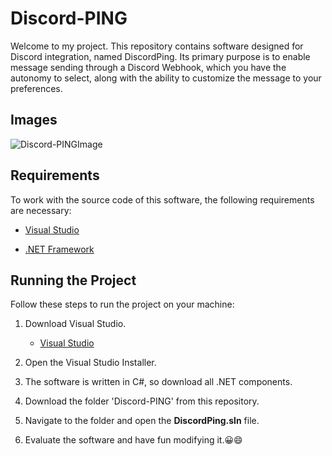  # Discord-PING

Welcome to my project. This repository contains software designed for Discord integration, named DiscordPing. Its primary purpose is to enable message sending through a Discord Webhook, which you have the autonomy to select, along with the ability to customize the message to your preferences.

## Images

![Discord-PINGImage](https://imgur.com/gallery/discord-ping-image-yvqYdU4)

## Requirements

To work with the source code of this software, the following requirements are necessary:

- [Visual Studio](visualstudio.microsoft.com/downloads/)

- [.NET Framework](https://dotnet.microsoft.com/download/dotnet-framework/)

## Running the Project

Follow these steps to run the project on your machine:

1. Download Visual Studio.

   - [Visual Studio](visualstudio.microsoft.com/downloads/)

2. Open the Visual Studio Installer.

3. The software is written in C#, so download all .NET components.

4. Download the folder 'Discord-PING' from this repository.

5. Navigate to the folder and open the **DiscordPing.sln** file.

6. Evaluate the software and have fun modifying it.😀😄


